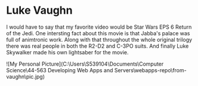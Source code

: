 # Luke Vaughn

I would have to say that my favorite video would be Star Wars EPS 6 Return of the Jedi. 
One intersting fact about this movie is that Jabba's palace was full of animtronic work. 
Along with that throughout the whole original trilogy there was real people in both the 
R2-D2 and C-3PO suits. And finally Luke Skywalker made his own lightsaber for the movie.

![My Personal Picture](C:\Users\S539104\Documents\Computer Science\44-563 Developing Web Apps and Servers\webapps-repo\from-vaughn\pic.jpg)
